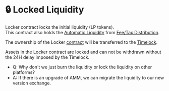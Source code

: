 # 🔒 Locked Liquidity

Locker contract locks the initial liquidity \(LP tokens\).  
This contract also holds the [Automatic Liquidity](automatic-liquidity.md) from [Fee/Tax Distribution](deposit-fee-redistribution.md).

The ownership of the Locker [contract](../tokenomics/contracts.md) will be transferred to the [Timelock](../security/timelock.md).

Assets in the Locker contract are locked and can not be withdrawn without the 24H delay imposed by the Timelock.

* Q: Why don't we just burn the liquidity or lock the liquidity on other platforms?
* A: If there is an upgrade of AMM, we can migrate the liquidity to our new version exchange.



